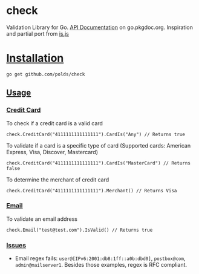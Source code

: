 # check

Validation Library for Go. [API Documentation](http://godoc.org/github.com/polds/check) on go.pkgdoc.org. Inspiration and partial port from [is.js](https://github.com/rthor/isjs)

# [Installation](https://github.com/polds/check#installation)

```
go get github.com/polds/check
```

## [Usage](https://github.com/polds/check#usage)

### [Credit Card](https://github.com/polds/check#credit-card)

To check if a credit card is a valid card

```golang
check.CreditCard("4111111111111111").CardIs("Any") // Returns true
```

To validate if a card is a specific type of card (Supported cards: American Express, Visa, Discover, Mastercard)

```golang
check.CreditCard("4111111111111111").CardIs("MasterCard") // Returns false
```

To determine the merchant of credit card

```golang
check.CreditCard("4111111111111111").Merchant() // Returns Visa
```

### [Email](https://github.com/polds/check#email)

To validate an email address

```golang
check.Email("test@test.com").IsValid() // Returns true
```


### [Issues](https://github.com/polds/check#issues)

- Email regex fails: `user@[IPv6:2001:db8:1ff::a0b:dbd0]`, `postbox@com`, `admin@mailserver1`. Besides those examples, regex is RFC compliant.